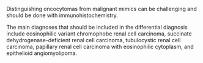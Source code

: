 Distinguishing oncocytomas from malignant mimics can be challenging and should be done with immunohistochemistry.

The main diagnoses that should be included in the differential diagnosis include eosinophilic variant chromophobe renal cell carcinoma, succinate dehydrogenase-deficient renal cell carcinoma, tubulocystic renal cell carcinoma, papillary renal cell carcinoma with eosinophilic cytoplasm, and epithelioid angiomyolipoma.